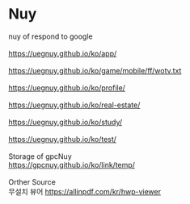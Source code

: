 # Nuy
nuy of respond to google
<br>
<br>https://uegnuy.github.io/ko/app/
<br>
<br>https://uegnuy.github.io/ko/game/mobile/ff/wotv.txt
<br>
<br>https://uegnuy.github.io/ko/profile/
<br>
<br>https://uegnuy.github.io/ko/real-estate/
<br>
<br>https://uegnuy.github.io/ko/study/
<br>
<br>https://uegnuy.github.io/ko/test/
<br>
<br>Storage of gpcNuy
<br>https://gpcnuy.github.io/ko/link/temp/
<br>
<br>Orther Source
<br>무설치 뷰어 https://allinpdf.com/kr/hwp-viewer
